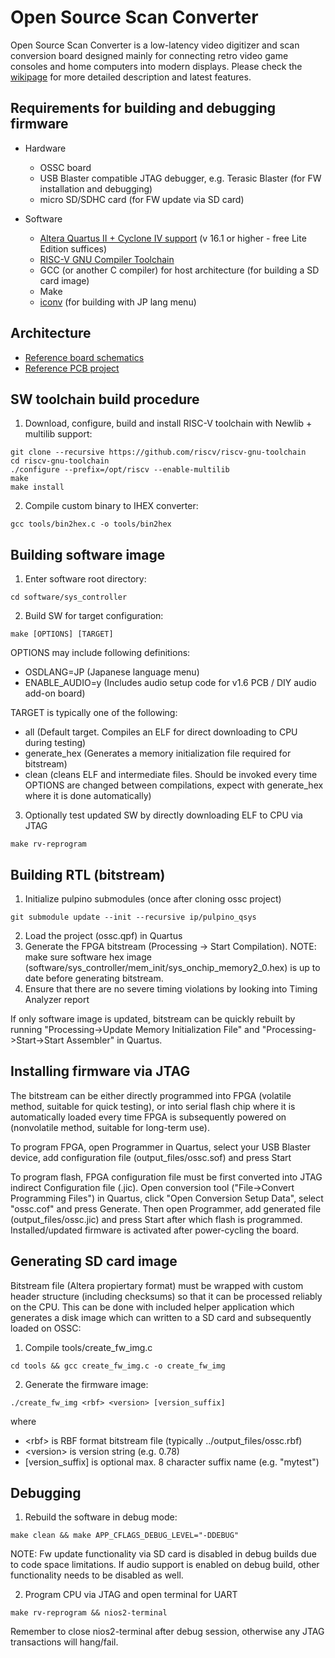 Open Source Scan Converter
==============

Open Source Scan Converter is a low-latency video digitizer and scan conversion board designed mainly for connecting retro video game consoles and home computers into modern displays. Please check the [wikipage](http://junkerhq.net/xrgb/index.php?title=OSSC) for more detailed description and latest features.

Requirements for building and debugging firmware
---------------------------------------------------
* Hardware
  * OSSC board
  * USB Blaster compatible JTAG debugger, e.g. Terasic Blaster (for FW installation and debugging)
  * micro SD/SDHC card (for FW update via SD card)

* Software
  * [Altera Quartus II + Cyclone IV support](http://dl.altera.com/?edition=lite) (v 16.1 or higher - free Lite Edition suffices)
  * [RISC-V GNU Compiler Toolchain](https://github.com/riscv/riscv-gnu-toolchain)
  * GCC (or another C compiler) for host architecture (for building a SD card image)
  * Make
  * [iconv](https://en.wikipedia.org/wiki/Iconv) (for building with JP lang menu)


Architecture
------------------------------
* [Reference board schematics](https://github.com/marqs85/ossc_pcb/raw/v1.6/ossc_board.pdf)
* [Reference PCB project](https://github.com/marqs85/ossc_pcb)


SW toolchain build procedure
--------------------------
1. Download, configure, build and install RISC-V toolchain with Newlib + multilib support:
~~~~
git clone --recursive https://github.com/riscv/riscv-gnu-toolchain
cd riscv-gnu-toolchain
./configure --prefix=/opt/riscv --enable-multilib
make
make install
~~~~
2. Compile custom binary to IHEX converter:
~~~~
gcc tools/bin2hex.c -o tools/bin2hex
~~~~


Building software image
--------------------------
1. Enter software root directory:
~~~~
cd software/sys_controller
~~~~
2. Build SW for target configuration:
~~~~
make [OPTIONS] [TARGET]
~~~~
OPTIONS may include following definitions:
* OSDLANG=JP (Japanese language menu)
* ENABLE_AUDIO=y (Includes audio setup code for v1.6 PCB / DIY audio add-on board)

TARGET is typically one of the following:
* all (Default target. Compiles an ELF for direct downloading to CPU during testing)
* generate_hex (Generates a memory initialization file required for bitstream)
* clean (cleans ELF and intermediate files. Should be invoked every time OPTIONS are changed between compilations, expect with generate_hex where it is done automatically)

3. Optionally test updated SW by directly downloading ELF to CPU via JTAG
~~~~
make rv-reprogram
~~~~


Building RTL (bitstream)
--------------------------
1. Initialize pulpino submodules (once after cloning ossc project)
~~~~
git submodule update --init --recursive ip/pulpino_qsys
~~~~
2. Load the project (ossc.qpf) in Quartus
3. Generate the FPGA bitstream (Processing -> Start Compilation). NOTE: make sure software hex image (software/sys_controller/mem_init/sys_onchip_memory2_0.hex) is up to date before generating bitstream.
4. Ensure that there are no severe timing violations by looking into Timing Analyzer report

If only software image is updated, bitstream can be quickly rebuilt by running "Processing->Update Memory Initialization File" and "Processing->Start->Start Assembler" in Quartus.

Installing firmware via JTAG
--------------------------
The bitstream can be either directly programmed into FPGA (volatile method, suitable for quick testing), or into serial flash chip where it is automatically loaded every time FPGA is subsequently powered on (nonvolatile method, suitable for long-term use).

To program FPGA, open Programmer in Quartus, select your USB Blaster device, add configuration file (output_files/ossc.sof) and press Start

To program flash, FPGA configuration file must be first converted into JTAG indirect Configuration file (.jic). Open conversion tool ("File->Convert Programming Files") in Quartus, click "Open Conversion Setup Data", select "ossc.cof" and press Generate. Then open Programmer, add generated file (output_files/ossc.jic) and press Start after which flash is programmed. Installed/updated firmware is activated after power-cycling the board.


Generating SD card image
--------------------------
Bitstream file (Altera propiertary format) must be wrapped with custom header structure (including checksums) so that it can be processed reliably on the CPU. This can be done with included helper application which generates a disk image which can written to a SD card and subsequently loaded on OSSC:

1. Compile tools/create_fw_img.c
~~~~
cd tools && gcc create_fw_img.c -o create_fw_img
~~~~
2. Generate the firmware image:
~~~~
./create_fw_img <rbf> <version> [version_suffix]
~~~~
where
* \<rbf\> is RBF format bitstream file (typically ../output_files/ossc.rbf)
* \<version\> is version string (e.g. 0.78)
* \[version_suffix\] is optional max. 8 character suffix name (e.g. "mytest")


Debugging
--------------------------
1. Rebuild the software in debug mode:
~~~~
make clean && make APP_CFLAGS_DEBUG_LEVEL="-DDEBUG"
~~~~
NOTE: Fw update functionality via SD card is disabled in debug builds due to code space limitations. If audio support is enabled on debug build, other functionality needs to be disabled as well.

2. Program CPU via JTAG and open terminal for UART
~~~~
make rv-reprogram && nios2-terminal
~~~~
Remember to close nios2-terminal after debug session, otherwise any JTAG transactions will hang/fail.

